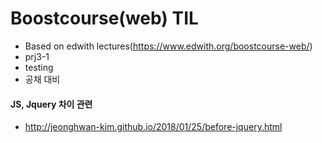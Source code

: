# Boostcourse(web) TIL

- Based on edwith lectures(https://www.edwith.org/boostcourse-web/)
- prj3-1
- testing
- 공채 대비



#### JS, Jquery 차이 관련

- http://jeonghwan-kim.github.io/2018/01/25/before-jquery.html

